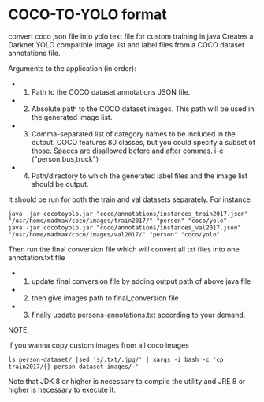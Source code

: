 # COCO-TO-YOLO format 
convert coco json file into yolo text file for custom training in java
Creates a Darknet YOLO compatible image list and label files from a COCO dataset annotations file.

Arguments to the application (in order):
- 1. Path to the COCO dataset annotations JSON file.
- 2. Absolute path to the COCO dataset images. This path will be used in the generated image list.
- 3. Comma-separated list of category names to be included in the output. COCO features 80 classes, but you could specify a subset of those. Spaces are disallowed before and after commas. i-e ("person,bus,truck")
- 4. Path/directory to which the generated label files and the image list should be output.

It should be run for both the train and val datasets separately. For instance:

```
java -jar cocotoyolo.jar "coco/annotations/instances_train2017.json" "/usr/home/madmax/coco/images/train2017/" "person" "coco/yolo"
java -jar cocotoyolo.jar "coco/annotations/instances_val2017.json" "/usr/home/madmax/coco/images/val2017/" "person" "coco/yolo"
```

Then run the final conversion file which will convert all txt files into one annotation.txt file
- 1. update final conversion file by adding output path of above java file
- 2. then give images path to final_conversion file 
- 3. finally update persons-annotations.txt according to your demand.

NOTE:

 if you wanna copy custom images from all coco images
 ```
 ls person-dataset/ |sed 's/.txt/.jpg/' | xargs -i bash -c 'cp train2017/{} person-dataset-images/ '
 
 ```


Note that JDK 8 or higher is necessary to compile the utility and JRE 8 or higher is necessary to execute it.
